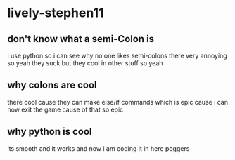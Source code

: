 # lively-stephen11
don't know what a semi-Colon is
---
i use python so i can see why no one likes semi-colons
there very annoying so yeah they suck
but they cool in other stuff so yeah

why colons are cool
---
there cool cause they can make else/if commands
which is epic cause i can now exit the game cause of that so epic

why python is cool
---
its smooth and it works
and now i am coding it in here poggers